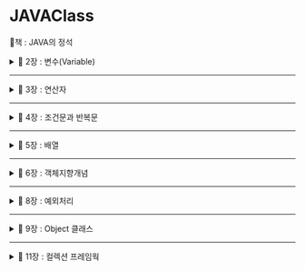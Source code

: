 # JAVAClass 
📕책 : JAVA의 정석

<details>
  <summary>
  📂 2장 : 변수(Variable)
  </summary>

📌 변수 : 하나의 값을 저장할 수 있는 메모리 공
- 기본형 : boolean, char, byte, short, int, long, float, double
  -> 실제 값을 저장
  <img width="541" alt="image" src="https://github.com/Youjiiin/JAVAClass/assets/114130942/f54216d8-5859-46b3-b8ee-784d45c589cf">

  논리형 <br>
  boolean : true / false <br>
  문자형 <br>
  char : 2byte (ex : 'a') <br>
  정수형 <br>
  byte, short, int, long <br>
  -> 크기 순서대로, 보통 int(4byte), long(8byte)을 가장 많이 사용한다. <br>
  -> long형을 사용할 때는 맨뒤에 'L'을 붙여줘야한다. (ex : 9284389272L) <br>
  실수형 <br>
  float(4byte), double(8byte) <br>
  -> float형을 사용할 때는 맨뒤에 'f'를 붙여줘야 한다. (ex : 1.2321f) <br>
  
- 참조형 : 기본형을 제외한 나머지 -> String, System ...<br>
  -> 객체의 주소를 저장

  

📌 명명규칙


1. 대소문자가 구분되며 길이에 제한이 없다
2. 예약어를 사용할 수 없다<br>
3. 숫자로 시작하면 안된다<br>
4. 특수문자는 '_', '$'만 허용한다.<br>
5. 클래스 이름의 첫 글자는 항상 대문자로 한다.<br>
6. 여러 단어 이름은 단어의 첫글자를 대문자로 한다.(카멜식)<br>
7. 상수의 이름은 대문자로 한다. 단어는 '_'로 구분한다.<br>

*변수는 선언하고 값을 저장(초기화) 해주어야 한다.<br>
ex)

    int number; //변수 선언
    int num = 1; //변수 선언 후 1로 초기화

📌 형변환 <br>
: 값의 타입을 다른 타입으로 변환하는 것 (boolean을 제외한 7개의 기본형은 서로 형변환이 가능)<br>
    
    int num = 65;
    (char)num; // --> 'A'
    float num2 = 1.6f;
    (int)num2; // --> 1
    byte b = 10;
    int i = (int)b; //(int) 생략가능
    int i2 = 300;
    byte b2 = (byte)i2; //(byte) 생략불가

📌 printf()의 지시자

%f : float형식 환<br>
%d : 정수형식 <br>

📌 Scanner로 입력받기
    
    import java.util.*;
    Scanner scaneer = new Scanner(System.in);
    int num = scanner.nextInt; //입력받은 정수를 num에 저장
    String input = scanner.nextLine(); // 입력받은 문자열을 input에 저장
    int num2 = Integer.parseInt(input); // 문자열 -> 숫자 변환


</details>

----------------------------------------------------------------------

<details>
  <summary>
  📂 3장 : 연산자
  </summary>

📌 연산자 : 어떠한 기능을 수행하는 기호

📌 연산자의 우선순위
- 괄호의 우선순위가 제일 높음
- 산술 > 비교 > 논리 > 대입
- 단항 > 이항 > 삼항
- 연산 진행방향은 왼쪽에서 오른쪽 / 단항, 대입 연산자만 오른쪽에서 왼쪽
- <<, >>, >>>는 덧셈 연산자보다 우선순위가 낮음
- ||, |(OR)는 &&, &(AND)보다 우선순위가 낮음

📌 이외의 연산자들

✔ 증가 연산자(++) : 피연산자의 값을 1증가시킴 <br>
✔ 감소 연산자(--) : 피연산자의 값을 1감소시킴 <br>
✔ 부호 연산자 (+, -) : '+'는 피연산자에 1을 곱하고, '-'는 피연산자에 -1을 곱함<br>
✔ 논리부정 연산자(!) : true -> false / false -> true <br>
✔ 비트전환 연산자(~) : 2진수일 때, 1 -> 0 / 0 -> 1 <br>
✔ 나머지 연산자(%) : 나누기를 한 나머지를 반환함 <br>
✔ 쉬프트 연산자(<<, >>, >>>) : 2^n으로 곱하거나 나눈 결과를 반환 ( x << n === x * 2^n / x >> n === x * / 2^n ) <br>
✔ 비교 연산자(>, <, >=, <=, ==, !=) : 피연산자를 같은 타입으로 변환 후에 비교 <br>
✔ 비트 연산자(&, |, ^) : AND, OR, XOR -> 결과 값 = 0 / 1 <br>
✔ 논리 연산자(&&, ||) : AND, OR -> 결과 값 = true / false <br>
✔ 삼항 연산자 : (조건) ? (true) : (false) <br>
✔ 대입 연산자 : = / 오른쪽을 왼쪽에 대입 <br>

📌 이항연산자 특징
: 이항연산자는 연산을 수행하기 전에 피연산자의 타입을 일치시킨다.
- int보다 크기가 작은 타입은 int로 변환 (ex : byte, char, short -> int)
- 피연산자 중 표현범위가 큰 타입으로 형변환한
    - byte + short -> int + int -> int
    - char + int -> int + int -> int
    - float + int -> float + float -> float
    - long + float -> float + float -> float
    - float + double -> double + double -> double

👋Math.round() : 소수점 첫째자리에서 반올림한 값을 반환

</details>

----------------------------------------------------------------------

<details>
  <summary>
  📂 4장 : 조건문과 반복문
  </summary>

✨ [조건문과 반복문 실습](https://github.com/Youjiiin/JAVAClass/blob/master/src/Week2)

📌 if문
    
    if(조건식1){
        //조건식1이 true일 때 수행될 문장들
    } else if (조건식2) {
        //조건식2가 true일 때
    } else {
        //모든 조건식이 false일 때
    }

📌 switch문
    
    switch(조건식){
        case 값1 : 
            //조건식의 결과가 값1과 같을 경우
            break;
        case 값2 : 
            //조건식의 결과가 값2와 같을 경우
            break;
        //...
        default : 
            //조건식의 결과와 일치하는 case문이 없을 경
    }

📌 Math.random()

: Math클래스에 정의된 난수 발생함수, 0.0~1.0 사이의 double값을 반환한다.
- 1~10범위의 임의의 정수를 얻는 식

      int score = (int)(MAth.random() * 10) + 1;

📌 for문
    
    for(초기화;조건식;증감식){
        //조건식이 true일 때 수행될 문장
        //초기화 -> 조건식 -> 수행될 문장 -> 증감식 -> 조건식 -> ...
    }

📌 while문  
    
    while(조건식) {
        //조건식이 true일 때 수행될 문장
    }

📌 do-while문
    
    do {
        //조건식의 연산결과가 true일 때 수행될 문장
    } while (조건식);

✔ for / while / do-while의 차이점 : for은 반복횟수가 정해져 있을 때 / while은 조건이 만족할 동안 계속해서 작동해야 할 때 / do-while은 일단 한 번은 동작해야 할 (선평가후 실행)

📌 break : 자신이 포함된 하나의 반복문 or switch문을 빠져나옴 / if문에서 특정조건을 만족하면 빠져나옴 (반복문 전체를 벗어남)

📌 continue : 자신이 포함된 반복문의 끝으로 이동 / continue문 이후의 문장들은 수행되지 않음 (다음 반복문으로 이동)

- ex
    ```
    int sum = 0;
    int i = 0;
    while (true) {
        if(sum > 100) {
            break;
        }
        i++;
        sum += i;
    } //break시 모든 조건문을 벗어남
    ```
    ```
    for(int i = 0; i <= 10; i++){
        if(i % 3 == 0){
            continue;
        } //continue시 해당 반복문에서 벗어남
        System.out.println(i);
    }
    ```
👋 반복문에 이름을 붙여서 해당 반복문을 벗어날 수 있음
</details>

----------------------------------------------------------------------

<details>
  <summary>
    📂 5장 : 배열
  </summary>

📌 배열 : 같은 타입의 여러 변수를 하나의 묶음으로 다루는 것
```
//배열 선언
int[] score; 
int score[];
String[] name;
String name[];

//배열 생성
int[] score;
score = new int[];

//배열 초기화
int[] score = { 100, 90, 80, 70 };
int[] score = new int[]{ 100, 90, 80, 70 };
```


📌 배열의 요소

✔ 배열에 값을 저장하고 읽어오기
```
score[3] = 100; //배열 score의 4번째 요소에 100을 저장
int value = score[3]; //배열 score의 4번째 요소에 저장된 값을 value에 할당
```

✔ '배열이름.length'는 배열의 크기를 알려준다.


📌 다차원 배열 : []의 개수가 차원수를 의미

```
int[][] score = new int [5][3]; //5행 3열의 2차원 배열을 생성
```


📌 가변 배열 : 다차원 배열에서 마지막 차수의 크기를 지정하지 않고 각각 다르게 지정

```
int[][] score = new int[3][];
score[0] = new int[3];
score[1] = new int[2];
score[2] = new int[1];
int[][] score =
{
    { 100, 100, 100 },
    { 90, 90 },
    { 80 },
}
```


📌 배열의 복사

✔ for문을 이용한 배열의 복사

```
int[] num = { 1, 2, 3, 4, 5 };
int[] newNum = new int[10];

for( int i = 0; i < num.length; i++ ){
    newNum[i] = num[i];
}
```


✔ System.arraycopy()를 이용한 배열의 복사

```
System.arraycopy(arr1, 0, arr2, 0, arr1.length);
//arr[0]에서 arr2[0]으로 arr.legnth개의 데이터를 복사
```


</details>


----------------------------------------------------------------------

<details>
  <summary>
    📂 6장 : 객체지향개념
  </summary>

<details>
  <summary>
    👩‍💻 클래스 / 객체 / 인스턴스
  </summary>

🧩 클래스 (Class)
- 객체를 만들어 내기 위한 **설계도** , 객체를 정의해 놓은 것
- 연관되어 있는 변수와 메서드의 집합
- *'붕어빵 틀'이라고 비유*

  
🧩 객체 (Object)
- 실제로 존재하는 것. 사물 또는 개념 
- 자신의 속성을 가지고 있고, 다른 것과 식별 가능한 물리적, 추상적인 모든 대상

✔ 객체의 구성요소 - 속성 / 기능
- 속성 -> 변수
- 기능 -> 메서드
  
🧩 인스턴스 (Instance)
- 현실의 객체를 소프트웨어 내에서 구현한 실체(객체)
- *'붕어빵'이라고 비유*


😮 객체 vs 인스턴스
- 클래스 타입으로 선언되었을 때 ***객체***라고 부르고, 그 객체가 메모리에 할당되어 실제로 사용될 때 ***인스턴스***라고 부른다.
- 객체안에 인스턴스가 포함되어 있음
- 객체는 '실체', 인스턴스는 '관계'에 초점

✍️[인스턴스의 생성과 사용](https://github.com/Youjiiin/JAVAClass/tree/master/src/Week3)

✔ 인스턴스의 생성
```
//클래스명 참조변수명; -> 객체를 다루기 위한 참조변수 선언
//참조변수명 = new 클래스명(); -> 객체생성 후, 생성된 객체의 주소를 참조변수에 저장

Tv t;
t = new Tv();

Tv t = new Tv();
```

✔ 인스턴스의 사용
```
Tv t;
t = new Tv;
t.channel = 7;
t.channelDown;
...
```


✔ 객체 배열
```
Tv[] rvArr = new Tv[3];
tvArr[0] = new Tv();
tvArr[1] = new Tv();
tvArr[2] = new Tv();
```
</details>

<details>
  <summary>
    👩‍💻 변수와 메서드
  </summary>

```
public class test {
    int iv; //인스턴스 변수
    static int cv; //클래스 변수
    void method() {
        int lv; //지역변
    }
}
```
<img width="423" alt="image" src="https://github.com/Youjiiin/JAVAClass/assets/114130942/1e6b828b-0318-4b50-af88-28ea094934c3">

    
📌 인스턴스변수
- 각 인스턴스의 개별적인 공간
- 인스턴스 생성 후, '참조변수.인스턴스변수명'으로 접근
- 참조변수가 없을 때 자동으로 제거됨

  
📌 클래스변수 
- 같은 클래스의 모든 인스턴스들이 공유하는 변수
- 인스턴스 생성없이 '클래스이름.클래스변수명'으로 접근
- 클래스가 로딩될 때 생성, 프로그램이 종료될 때 소멸
- 클래스 내에 **static** 키워드로 선언

  
📌 지역변수
- 메서드 내에 선언, 메서드 종료시 소멸
- 조건문, 반복문 블럭{} 내에 선언 됐을 때, 블럭을 벗어나면 소멸

🧩 메서드
- 작업을 수행하기 위한 명령문의 집합
- 어떤 값을 입력받아서 처리하고 그 결과를 돌려준다. (입력받는 값이 없을 수도 있고 결과를 돌려주지 않을 수도 있다.)
- 반복적인 코드를 줄이고 코드의 관리가 용이하다.
- 반복적으로 수행되는 여러 문장을 메서드로 작성한다.
- 하나의 메서드는 한 가지 기능만 수행하도록 작성하는 것이 좋다.
- 관련된 여러 문장을 메서드로 작성한다.

✔ 메서드 선언
```
//리턴타입 메서드이름 (타입 변수명, ...) {...}
```

✔ 메서드의 호출방법
```
//참조변수.메서드 이름();
Math m = new Math();
m.add(1, 2);

int add(int a, int b) {
    int result = a + b;
    return result; //실행중인 메서드를 종료하고 호출한 메서드로 돌아간다.
    //void선언 이외에 return 뒤에 반환값이 필요
}
```

🧩 JVM의 메모리 구조 <br>
<img width="240" alt="image" src="https://github.com/Youjiiin/JAVAClass/assets/114130942/7f7d7e20-cb3d-4096-a3f2-de2242b9ef19">

✅ 메서드 영역 : 클래스 정보와 클래스 변수가 저장되는 곳 <br>
✅ 호출 스택 : 메서드의 작업공간, 메서드 호출 시 메서드 수행에 필요한 메모리 공간 할당받은 후, 종료되면 사용하던 메모리 반환 <br>
✅ 힙 : 인스턴스가 생성되는 공간, new 연산자에 의해서 생성되는 배열과 객체는 모두 이곳에 생성 <br>

✅ 기본형 매개변수 : 변수의 값을 읽기만 할 수 있음 <br>
✅ 참조형 매개변수 : 변수의 값을 읽고 변경 가능 <br>
✅ 참조형 반환타입 : 메서드가 *객체의 주소*를 반환 <br>
✅ 재귀호출 : 메서드 내에서 자기자신을 반복적으로 호출하는 것 <br>

🧩 인스턴스 메서드
- 인스턴스 생성 후, '참조변수.메서드이름()'으로 호출
- 인스턴스 변수나 인스턴스 메서드와 관련된 작업을 하는 메서드
- 메서드 내에서 인스턴스 변수 사용 가능

🧩 클래스 메서드 (static 메서드)
- 객체 생성없이 '클래스이름.메서드이름()'으로 호출
- 인스턴스 변수나 인스턴스 메서드와 관련없는 작업을 하는 메서드
- 메서드 내에서 인스턴스 변수 사용불가
- 메서드 내에서 인스턴스 변수를 사용하지 않는다면 static을 붙이는 것을 고려

```
class Math {
    int a, b;

    int add() { //인스턴스 메서드
        return a + b;
    }

    static int add(int a, int b) { //클래스 메서드
        return a+ b;
    }
}

class Test {
    public static void main(String arg[]){
        System.out.println(Math.add(1, 2)); //클래스 메서드 호출
        Math m = new Math(); //인스턴스 생성
        m.a = 1;
        m.b = 2;
        System.out.println(m.add); //인스턴스메서드 호
    }
}
```
✅ static <br>
: static은 메모리 할당을 딱 한 번만 하게 되고, 이에 대한 값을 공유할 수 있게 해준다.

```
class Counter  {
    int count = 0;
    Counter() {
        this.count++;
        System.out.println(this.count);
    }
}

public class Sample {
    public static void main(String[] args) {
        Counter c1 = new Counter();  //1
        Counter c2 = new Counter();  //1
    }
}
```
위의 코드를 실행하면 둘다 1이 출력되게 된다. 생성자를 호출하며 서로 다른 메모리를 가리키고 있기 때문이다.
```
class Counter  {
    static int count = 0;
    Counter() {
        count++;  // count는 더이상 객체변수가 아니므로 this를 제거하는 것이 좋다.
        System.out.println(count);  // this 제거
    }
}

public class Sample {
    public static void main(String[] args) {
        Counter c1 = new Counter();  //1
        Counter c2 = new Counter();  //2
    }
}
```
static키워드를 붙여주면 count의 값은 같은 메모리를 공유해서 같은 count값에 대한 count++;가 두번 실행된다.

🧩 메서드 오버로딩 <br>
: 하나의 클래스에 같은 이름의 메서드를 여러 개 정의하는 것을 메서드 오버로딩이라고 한다.

✅ 오버로딩 조건
- 메서드의 이름이 같아야 한다.
- 매개변수의 개수 또는 타입이 달라야 한다.
- 리턴타입이 다른 경우에는 오버로딩이 성립되지 않는다.
- ex. System.out.println 메서드
```
long add(int a, long b) { return a + b; }
long add(long a, int b) { return a + b; }4
```
- 같은 기능을 하는 메서드를 하나의 이름으로 정의해 사용할 수 있음
</details>

<details>
  <summary>
    👩‍💻 생성자
  </summary>

📌 생성자
- 인스턴스가 생성될 때마다 호출되는 '인스턴스 초기화 메서드'
- 인스턴스 변수의 초기화 / 인스턴스 생성시 수행할 작업에 사용
- 몇가지 조건을 제외하고 메서드와 같음
- 모든 클래스에 반드시 하나 이상의 생성자가 있어야 한다.

```
Card c = new Card();
// 1. 연산자 new에 의해서 메모리(heap)에 Card클래스의 인스턴스가 생성됨
// 2. 생성자 Card()가 호출되어 수행됨
// 3. 연산자 new의 결과로, 생성된 Card 인스턴스의 주소가 변환되어 참조변수 c에 저장됨
```

- 생성자의 이름은 클래스의 이름과 같아야 함
- 생성자는 return값이 없다. (but void는 사용하지 않음)
```
class Card() {
  Card (){
    //기본 생성자, 입력하지 않아서 빈내용의 생성자를 컴파일러가 추가.
    //인스턴스 초기화 작업
  }

  int value;
  Card ( int x ) {
    // 매개변수가 있는 생성자
    value = x;
  }
}

Card c1 = new Card();
c1.vaule = 1;
//or
Card c2 = new Card(2);
```

📌 생성자에서 다른 생성자 호출하기 - this()
```
class Car {
  String color;
  int door;

  Car () {
    this("white", 4);
    // = Car("white", 4);
  }

  Car (String c, int d) {
    color = c;
    door = d;
  }
}
```

📌 참조변수 this <br>
: 인스턴스 자신을 가리키는 참조변수. 인스턴스의 주소가 저장되어있음
```
class Car {
  String color;
  int door;

  Car () {
    this("white", 4);
  }

  Car (String color, int door) {
    this.color = color; //this.지역변수 = 인스턴스 변수
    this.door = door;
  }

  //생성자를 이용한 인스턴스의 복사
  Car (Car c) {
    color = c.color;
    door = c.door;
  }
}
```

🧩 [초기화](https://github.com/Youjiiin/JAVAClass/tree/master/src/Week4)
```
class InitTest {
  static int cv = 1; // 명시적 초기화
  int iv = 1; // 명시적 초기화

  static { cv = 2; // 클래스 초기화 블럭 }
  { iv = 2; // 인스턴스 초기화 블럭 }

  InitTest () { //생성자
    iv = 3; 
  }
}
```
</details>

</details>

----------------------------------------------------------------------

<details>
  <summary>
    📂 8장 : 예외처리
  </summary>
  
  😮예외 vs 오류
  - 에러(error) : 프로그램 코드에 의해서 수습될 수 없는 심각한 오류
  - 예외(exception) : 프로그램 코드에 의해서 수습될 수 있는 다소 미약한 오류
  
  ✅ 예외처리의 정의와 목적
  - 정의 : 프로그램 실행 시 발생할 수 있는 예외의 발생에 대비한 코드를 작성하는 것
  - 목적 : 프로그램의 비정상 종료를 막고, 정상적인 실행상태를 유지하는 것
  
  📌 예외처리 구문 try - catch
  ```
    try {
        //예외가 발생할 가능성이 있는 문장들을 넣는다.
    } catch (Exception e1) {
        //예외가 발생했을 경우, 이를 처리하기 위한 문장을 적는다.
    }
  ```
  ✔ try 블럭 내에서 예외가 발생한 경우
  1. 발생한 예외와 일치하는 catch 블럭이 있는지 확인한다.
  2. 일치하는 catch 블럭을 찾게 되면, 그 catch 블럭 내의 문장들을 수행하고 전체 try-catch문을 빠져나가서 
  그 다음 문장을 계속해서 수행한다. 만일 일치하는 catch블럭을 찾지 못하면, 예외는 처리되지 못한다.
  
  ✔ try 블럭 내에서 예외가 발생하지 않은 경우
  1. catch블럭을 거치지 않고 전체 try-catch문을 빠져나가서 수행을 계속한다.
  
  📌 예외 발생시키기
  1. 먼저, 연산자 new를 이용해서 발생시키려는 예외 클래스의 객체를 만든 다음
  ```
    Exception e = new Exception("고의로 발생시켰음");
  ```
  2. 키워드 throw를 이용해서 예외를 발생시킨다.
  ```
    throw e;
  ```
  
  📌 예외 클래스의 계층구조
  - RuntimeException 클래스들 : 프로그래머의 실수로 발생하는 예외 -> 예외처리 필수
  - Exception 클래스들 : 사용자의 실수와 같은 외적인 요인에 의해 발생하는 예외 -> 예외처리 선택
  
  try블럭에서 예외가 발생하면, 발생한 예외를 처리할 catch블럭을 찾는다. 첫번째 catch 블럭부터 순서대로 찾아 내려가며, 마지막에는 모든 종류의 에러를 처리할 수 있어야 한다.
  
  발생한 예외 객체를 catch블럭의 참조변수로 접근할 수 있다.
  - printStackTrace() : 예외발생 당시의 호출스택에 있었던 메서드의 정보와 예외 메시지를 화면에 출력한다.
  - getMessage() : 발생한 예외클래스의 인스턴스에 저장된 메시지를 얻을 수 있다.
  
  ✔ finally 블럭
  - 예외의 발생여부와 관계없이 실행되어야 하는 코드를 넣는다.
  - 선택적으로 사용할 수 있으며, try-catch-finally의 순서로 구성된다.
  - 예외 발생시, try-catch-finally의 순서로 실행되고 예외 미발생시, try-finally의 순서로 실행된다.
  - try 또는 catch 블럭에서 return문을 만나도 finally블럭은 수행된다.
  ```
    try {
        //예외가 발생할 가능성이 있는 문장들을 넣는다.
    } catch (Exception e1) {
        //예외처리를 위한 문장을 적는다.
    } finally {
        //예외의 발생여부에 관계없이 항상 수행되어야 하는 문장들을 넣는다.
        //finally 블럭은 try-catch문의 맨 마지막에 위치해야한다.
    }  
  ```
  
  ✔ 메서드에 예외 선언하기
  : 예외를 처리하는 것이 아니라, 호출한 메서드로 전달해 주는 것, 호출한 메서드에서 예외처리를 해야한 만 할 때 사용
  ```
    void method() thorws Exception1, Exception2,... ExceptionN {
        //메서드 내용
    }
    //예외를 발생시키는 키워드 throw와 예외를 메서드에 선언할 때 쓰이는 throws 구별
  ```
  ```
    class ExceptionEx18 {
        public static void main(String[] args) throws Exception {
            method1();
        }
        static void method1() throws Exception {
            method2();
        }
        static void method2() throws Exception {
            thorw new Exception();
        }
    }
  ```
  
  ✔ 예외 되던지기
  : 예외를 처리한 후에 다시 예외를 생성해서 호출한 메서드로 전달, 예외가 발생한 메서드와 호출한 메서드, 양쪽에서 예외를 처리하는 경우에 사용
  ```
    class Exception23 {
        public static void main(String[] args) {
            try {
                method1();
            } catch (Exception e) {
                System.out.prinln("main메서드에서 예외가 처리되었습니다.");
            }
        }

        static void method1() thorws Exception {
            try {
                throw new Exception();
            } catch (Exception e) {
                System.out.prinln("method1메서드에서 예외가 처리되었습니다.");
                thorw e;
            }
        }
    }
  ```
  
  ✔ 사용자정의 예외 만들기
  : 기존 예외 클래스를 상속받아서 새로운 예외 클래스를 정의할 수 있다.
  ```
    class MyException extends Exception {
        MyException(String msg) { //문자열을 매개변수로 받는 생성자
            super(msg); //조상인 Exception클래스의 생성자를 호출한다.
        }
    }
  ```
  ```
    class MyException extends Exception {
        //에러 코드 값을 저장하기 위한 필드를 추가 했다.
        private final int ERR_CODE;

        MyException(String msg, int errCode) { //생성자
            super(msg);
            ERR_CODE = errCode;
        }

        MyException (String msg) { //생성자
            this(msg, 100); //ERR_CODE를 100(기본값)으로 초기화 한다.
        }

        public int getErrCode () { //에러코드를 얻을 수 있는 메서드도 추가했다.
            return ERR_CODE; //이 메서드는 주로 getMessage()와 함께 사용될 것이다.
        }
    }
  ```
  
  ✔ 연결된 예외
  - 예외 A가 예외 B를 발생시켰다면, A를 B의 '원인 예외'라고 한다.
  ```
    Throwable initCause (Throwable cause) //지정한 예외를 원인 예외로 등록
    Throwable getCause() //원인 예외를 반환
  ```
  
  - SpaceException이 발생했을 때, 이를 원인예외로 하는 InstallException발생시키는 방법 (호출한 쪽에서는 InstallException으로 처리)
  ```
    try {
        startInstall();  //SpaceException 발생
        copyFiles();
    } catch (SpaceException e) {
        InstallException ie = new InstallException("설치 중 예외발생"); //예외 생성
        ie.initCause(e); //InstallException의 원인 예외를 SpaceException으로 지정
        throw ie; //InstallException을 발생시킨다.
        } catch (MemoryException me) {
            //...
        }
  ```
</details>

----------------------------------------------------------------
<details>
  <summary>
    📂 9장 : Object 클래스
  </summary>
  <img width="541" alt="image" src="https://github.com/Youjiiin/JAVAClass/assets/114130942/b4da7b26-57d3-4090-8933-52e3f27bfbe9">

  <details>
  <summary>
    👩‍💻 Object 클래스
  </summary>
    
  📌 equals(Object obj)
  - 객체 자신과 주어진 객체를 비교한다. 같으면 true / 다르면 false
  - Object클래스에 정의된 equals()는 참조변수 값을 비교한다.
  - equals()를 오버라이딩해서 인스턴스변수의 값을 비교하도록 바꾼다.
    
  ```
    clas Person {
        long id;

        public boolean equals(Object obj) {
            if(obj!=null && obj instanceof Person) {
                return id == ((Person)obj).id; 
                //obj가 Object타입이므로 id값을 참조하기 위해서는 Person타입으로 형변환이 필요하다.
            } else {
                return false; //타입이 Person이 아니면 값을 비교할 필요도 없다.
            }
        }

        Person(long id) {
            this.id = id;
        }
    }
  ```
  
  📌 hashCode()
  - 객체의 해시코드(int 타입의 정수)를 반환하는 메서드. 다량의 데이터를 저장&검색하는 해싱기법에 사용된다.
  - Object 클래스의 hashCode()는 객체의 내부주소를 반환한다.
  ```
    public class Object {
        public native int hashCode();
    }
  ```
  - equals()를 오버라이딩하면, hashCode()도 같이 오버라이딩 해야한다. equals()의 결과가 true인 두 객체의 hash code는 같아야하기 때문
  ```
    String str1 = new String("abc"); 
    String str2 = new String("abc");
    System.out.println(str1.equals(str2)); //true
    System.out.println(str1.hashCode()); //96354
    System.out.println(str2.hashCode()); //96354
  ```
  - System.identityHashCode(Object obj)는 Object클래스의 hashCode()와 동일한 결과를 반환한다.
  ```
    System.out.println(System.identityHashCode(str1));
    System.out.println(System.identityHashCode(str2));
  ```
  
  📌 toString()
  - 객체의 정보를 문자열로 제공할 목적으로 정의된 메서드
  
  📌 clone()
  - 객체 자신을 복제해서 새로운 객체를 생성하는 메서드
  - Cloneable인터페이스를 구현한 클래스의 인스턴스만 복제할 수 있다.
  - Object클래스에 정의된 clone()은 인스턴스변수의 값만을 복제한다.
  - 인스턴스변수가 참조형일 때, 참조하는 객체도 복제되게 오버라이딩 해야함.
  
  📌 getClass()
  - 자신이 속한 클래스의 Class객체를 반환하는 메서드
  - Class 객체는 클래스의 모든 정보를 담고 있으며, 클래스당 단 1개만 존재 (클래스파일이 메모리에 로드될 때 생성된다.)
  - Class객체를 얻는 여러가지 방법
      
  ```
        Card c = new Card();
        Class cObj = c.getCalss();
  ```
      
  </details>
  
  <details>
  <summary>
    👩‍💻 String 클래스
  </summary>
  ✅String 클래스의 특징
  - 문자형 배열(char[])과 그에 관련된 메서드들이 정의되어 있다.
  - String 인스턴스의 내용은 바꿀 수 없다.

  ✔ 빈문자열 ("")
  - 내용이 없는 문자열, 크기가 0인 char형 배열을 저장하는 문자열
  - 크기가 0인 배열을 생성하는 것은 어느 타입이나 가능
  - String str = "";은 가능 / char c = '';은 불가능
   ```
    String s = ""; //빈 문자열로 초기화
    char c = ' '; //공백으로 초기화
   ```
   
   ✔ 문자열과 기본형간의 변환
   - 기본형 값을 문자열로 바꾸는 두 가지 방법 (방법2가 더 빠름)
   ```
    int i = 100;
    String str1 = i + ""; //100 -> "100" 방법1
    String str2 = String.valueOf(i); //100 -> "100" 방법2
   ```
   - 문자열을 기본형 값으로 변환하는 방법
   ```
    int i = Integer.parseInt("100"); //"100" -> 100
    int i2 = Integer.valueOf("100"); //"100" -> 100
    char c = "A".charAt(0); //"A" -> 'A'
   ```
  <img width="240" alt="image" src="https://github.com/Youjiiin/JAVAClass/assets/114130942/7f7d7e20-cb3d-4096-a3f2-de2242b9ef19">

  </details>
  
  <details>
  <summary>
      👩‍💻 StringBuffer 클래스
  </summary>
  ✅ StringBuffer클래스의 특징
  - String처럼 문자형 배열(char[])을 내부적으로 가지고 있다.
  - 그러나, String클래스와 달리 내용을 변경할 수 있다.
  - 인스턴스를 생성할 때 버퍼(배열)의 크기를 충분히 지정해주는 것이 좋다.(버퍼가 적으면 성능 저하 - 작업 중에 더 큰 배열의 생성이 필요)
  - String클래스와 달리 equals()를 오버라이딩하지 않았다.
  </details>
  
  <details>
  <summary>
      👩‍💻 Math & wrapper 클래스
  </summary>
  ✅ Math 클래스
  
  : 수학계산에 용이
  
  ![image](https://github.com/Youjiiin/JAVAClass/assets/114130942/20ecc577-a4aa-4704-81f4-cf015e1dd53e)
  
  ✅ wrapper 클래스
  
  : 기본형을 클래스로 정의한 것. 기본형도 객체로 다뤄져야 할 때가 있다.
  - 내부적으로 기본형 변수를 가지고 있다.
  - 값을 비교하도록 equals()가 오버라이딩되어 있다.
  ![img_3](https://github.com/Youjiiin/JAVAClass/assets/114130942/900533b7-4e98-4fde-8cfe-0d5b2dc149ef)
  
  ✅ Number 클래스
  
  : 숫자를 멤버변수로 갖는 클래스의 조상(추상 클래스)
  ![img_4](https://github.com/Youjiiin/JAVAClass/assets/114130942/2a254d0e-7bfb-4ddb-9479-07f3a65134ab)

  </details>
</details>

----------------------------------------------------------------------

<details>
  <summary>
    📂 11장 : 컬렉션 프레임웍
  </summary>
  
  ✅ 컬렉션 프레임웍의 핵심 인터페이스
  - **List** : 순서가 있는 데이터 집합, 데이터의 중복을 허용한다.
  
  => 구현 클래스 : ArrayList, LinkedList, Stack, Vector
  
  - **Set** : 순서를 유지하지 않는 데이터의 집합. 데이터의 중복을 허용하지 않는다. 
  
  => 구현 클래스 : HashSet, TreeSet
  
  - **Map** : key와 value의 쌍으로 이루어진 데이터의 집합. 순서는 유지되지 않으며, 키는 중복을 허용하지 않고, 값은 중복을 허용한다.
  
  => 구현 클래스 : HashMap, TreeMap, Hashtable, Properites
  
  📌 List 인터페이스의 메서드 - 순서O, 중복O
  <img width="501" alt="image" src="https://github.com/Youjiiin/JAVAClass/assets/114130942/cc81142b-6593-4f0b-aa69-5f868f773818">
  
  📌 Set 인터페이스의 메서드 - 순서X, 중복X
  <img width="562" alt="image" src="https://github.com/Youjiiin/JAVAClass/assets/114130942/f99834fd-3287-49e0-8d93-30c05b624bb3">

  📌 Map 인터페이스의 메서드 - 순서X, 중복(키X, 값O)
  <img width="560" alt="image" src="https://github.com/Youjiiin/JAVAClass/assets/114130942/5d436230-bb72-4baa-afbf-a3cefe257af3">

  🧩 **ArrayList**

  - ArrayList는 기존의 Vector를 개선한 것으로 구현원리가 기능적으로 동일, Vector는 자체적으로 동기화 처리가 되어 있으나 ArrayList는 그렇지 않다.
  - List 인터페이스를 구현하므로, 저장순서가 유지되고 중복을 허용한다.
  - 데이터의 저장공간으로 배열을 사용한다.(배열 기반)
<img width="272" alt="image" src="https://github.com/Youjiiin/JAVAClass/assets/114130942/77355df1-c0f4-4fcd-97be-184e596df848">

```
  //리스트에 추가
  ArrayList list = new ArrayList();
  list.add("1");
  list.add("2");
  list.add("3");
  System.out.println(list);
  // [1, 2, 3]

  //특정 인덱스에 추가
  list.add(0, "0");
  System.out.println(list);
  //[0, 1, 2, 3]

  //객체 찾기
  System.out.println("index = " + list.indexOf("3"));
  //index = 3

  //개체 삭제
  list.remove("3");
  System.out.println(list);
  //[0, 1, 2]

  //없는 객체 삭제시
  System.out.println(list.remove("3"));
  //false

  //없는 객체 탐색시
  System.out.println("index = " + list.indexOf("3"));
  //index = -1
```
✔ ArrayList에 저장된 객체의 삭제 과정
0. ArrayList에 저장된 세 번째 데이터(data[2])를 삭제하는 과정. list.remove(2); 호출
<img width="90" alt="image" src="https://github.com/Youjiiin/JAVAClass/assets/114130942/7729246a-4cfc-45cc-a111-18fcb3882458">

1. 삭제할 데이터 아래의 데이터를 한 칸씩 위로 복사해서 삭제할 데이터를 덮어쓴다.
<img width="327" alt="image" src="https://github.com/Youjiiin/JAVAClass/assets/114130942/3284b074-56bf-473a-afcf-511cdeb143bb">

2. 데이터가 모두 한 칸씩 이동했으므로 마지막 데이터는 null로 변경한다.
3. 데이터가 삭제되어 데이터의 개수가 줄었으므로 size의 값을 감소시킨다.   
* 마지막 데이터를 삭제하는 경우, 1의 과정은 필요 없다.

✔ ArrayList의 장점과 단점
- 장점 : 배열은 구조가 간단하고 데이터를 읽는 데 걸리는 시간(접근 시간)이 짧다.
- 단점1 : 크기를 변경할 수 없다.
    - 크기를 변경해야 하는 경우 새로운 배열을 생성 후 데이터를 복사해야 함
    - 크기 변경을 피하기 위해 충분히 큰 배열을 생성하면, 메모리가 낭비됨.
- 단점 2 : 비순차적인 데이터의 추가, 삭제에 시간이 많이 걸린다.
    - 데이터를 추가하거나 삭제하기 위해, 다른 데이터를 옮겨야 함.
    - 그러나 순차적인 데이터를 (끝에 추가)와 삭제(끝부터 삭제)는 빠름.
 
🧩 **LinkedList**
- 배열의 단점을 보완했으며, 배열과 달리 불연속적으로 존재하는 데이터를 연결한다.
  <img width="534" alt="image" src="https://github.com/Youjiiin/JAVAClass/assets/114130942/079a4137-fc02-4271-9225-4b0c61790425">

  😮 ArrayList vs LinkedList
  1. 순차적으로 데이터를 추가/삭제 - ArrayList
  2. 비순차적으로 데이터를 추가/삭제 - LinkedList
  3. 접근시간 - ArrayList이 빠름
 
🧩 **Stack & Queue**
- Stack : LIFO구조. 마지막에 저장된 것을 제일 먼저 꺼내게 된다.
    - 수식계산, 수식괄호검사, undo/redo, 뒤로/앞으로(웹)
- Queue : FIFO구조. 제일 먼저 저장한 것을 제일 먼저 꺼내게 된다.
    - 최근 사용문서, 인쇄작업대기목록, 버퍼

✔ Queue의 변형
- 덱(Deque) : Stack과 Queue의 결합. 양끝에서 저장과 삭제가능
- 우선순위 큐 : 우선순위가 높은것부터 꺼냄
- 블락킹 큐 : 비어 있을 때 꺼내기와, 가득 차 있을 때 넣기를 지정된 시간동안 지연시킴 - 멀티쓰레드

🧩 **Arrays** - 배열을 다루기 편리한 메서드 제공
1. 배열의 출력 - toString()
```
static String toString(int[] a);
```
2. 다차원 배열의 비교와 출력 - deepEquals(), deepToString(), equals()
```
System.out.println(Arrays.equals(a, b));
```
3. 배열의 복사 - copyOf(), copyOfRange()
```
int[] arr = [0, 1, 2, 3, 4];
int[] arr2 = Arrays.copyOf(arr, 3);
//arr2 = [0, 1, 2]
int[] arr3 = Arrays.copyOfRange(arr, 2, 3);
//arr3 = [2, 3]
```
4. 배열 채우기 - fill(), setAll()
```
int[] arr = new int[5];
Arrays.fill(arr, 9); //[9, 9, 9, 9, 9];
Arrays.setAll(arr, () -> (int)(Math.random() * 5 + 1)); //[1, 9, 2, 3, 5];
```
5. 배열을 List로 변환 - asList(Object... a)
```
List list = Arrays.asList(1, 2, 3, 4, 5);
```
6. 배열의 정렬과 검색 - sort(), binarySearch()
```
int[] arr = {2, 3, 4, 1, 0};
Arrays.sort(arr);
int idx = Arrays.binarySearch(arr, 2);
//idx = 2
```

🧩 Comparator / Comparable : 객체를 정렬하는데 필요한 메서드를 정의한 인터페이스(정렬기준을 제공)
- Comparator : 기본 정렬기준을 구현하는데 사용
- Comparable : 기본 정렬기준 외에 다른 기준으로 정렬하고자할 때 사용

🧩 HashSet / TreeSet - 순서X, 중복X
- HashSet
  - Set 인터페이스를 구현한 대표적인 컬렉션 클래스
  - 순서를 유지하려면, LinkedHashSet클래스를 사용하면 된다.
  - HashSet은 객체를 저장하기전에 기존에 같은 객체가 있는지 확인한다. 같은 객체가 없으면 저장하고, 있으면 저장하지 않는다.
  - boolean add(Object 0)는 저장할 객체의 equals()와 hashCode()를 호출. equals()와 hashCode()가 오버라이딩 되어있어야 함
  - hashCode()의 오버라이딩 조건
    - 동일 객체에 대해 hashCode()를 여러번 호출해도 동일한 값을 반환해야 한다.
    - equlas()로 비교해서 true를 얻은 두 객체의 hashCode()값은 일치해야 한다. (false여도 같을 수 있다. 그러나 성능이 좋지 않음)
 
- TreeSet
  - 범위 검색과 정렬에 유리한 컬렉션 클래스
  - HashSet보다 데이터 추가, 삭제에 시간이 더 걸림
  - 범위 검색과 정렬에 유리한 이진 검색 트리로 구현. 링크드 리스트처럼 각 요소가 나무형태로 연결된 구조
  - 이진 트리는 모든 노드가 최대 두 개의 하위 노드를 갖음(부모-자식관계)
  - 이진 검색 트리는 부모보다 작은 값을 왼쪽에, 큰 값은 오른쪽에 저장
  - HashSet보다 데이터 추가, 삭제에 시간이 더 걸림(반복적인 비교 후 저장)
    <img width="558" alt="image" src="https://github.com/Youjiiin/JAVAClass/assets/114130942/0dd1dbd4-d9f6-4e48-b8d3-53834b5c400c">
  - 데이터 저장 과정
  <img width="510" alt="image" src="https://github.com/Youjiiin/JAVAClass/assets/114130942/cac94cc5-bb2d-427f-b6e8-5d26af51a68b">
  <img width="497" alt="image" src="https://github.com/Youjiiin/JAVAClass/assets/114130942/5e1644cb-f5c2-4363-b1bb-b09cb1df998a">
  <img width="468" alt="image" src="https://github.com/Youjiiin/JAVAClass/assets/114130942/b7dc241d-a616-4396-9ee9-a8d86309bc25">
  - 트리 순회(전위, 중위, 후위)
    - 이진 트리의 모든 노드를 한번씩 읽는 것을 트리 순회라고 한다.
    - 전위, 중위, 후위 순회법이 있으며, 중위 순회하면 오름차순으로 정렬된다.
      <img width="385" alt="image" src="https://github.com/Youjiiin/JAVAClass/assets/114130942/7d406c3b-291b-40b1-90ec-51591e8b678d">
      <img width="312" alt="image" src="https://github.com/Youjiiin/JAVAClass/assets/114130942/09b13bb0-ec39-40f4-805f-3313725d5a77">
      <img width="333" alt="image" src="https://github.com/Youjiiin/JAVAClass/assets/114130942/0c17f6d3-a6b4-4469-a412-ae10ff361916">
      <img width="350" alt="image" src="https://github.com/Youjiiin/JAVAClass/assets/114130942/57c6d96a-be3b-4e83-8575-268d70dff7c1">

🧩 HashMap / TreeMap - 순서X, 중복(키X, 값O)
- Map인터페이스를 구현, 데이터를 키와 값의 쌍으로 저장
- HashNap(동기화X)은 HashTable(동기화O)의 신버전

📌 HashMap
- Map 인터페이스를 구현한 대표적인 컬렉션 클래스
- 순서를 유지하려면, LinkedHashMap 클래스를 사용하면 된다.
- 해싱기법으로 데이터를 저장, 데이터가 많아도 검색이 빠르다.
- Map 인터페이스를 구현. 데이터를 키와 값의 쌍으로 저장
  - key : 컬렉션 내의 키 중에서 유일해야 한다.
  - value : 키와 달리 데이터의 중복을 허용한다.
<img width="457" alt="image" src="https://github.com/Youjiiin/JAVAClass/assets/114130942/c78e7454-a783-404f-897d-f896b26aae2f">

📌 TreeMap
- 범위 검색과 정렬에 유리한 컬렉션 클래스
- HashMap보다 데이터 추가, 삭제에 시간이 더 걸림

</details>
